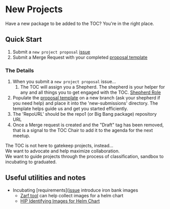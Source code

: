 # New Projects

Have a new package to be added to the TOC? You're in the right place.

## Quick Start

1. Submit a `new project proposal` [issue](https://repo1.dso.mil/platform-one/bbtoc/-/issues/new)
2. Submit a Merge Request with your completed  [proposal template](proposal_template.yaml)


### The Details

1. When you submit a `new project proposal` issue...
   1. The TOC will assign you a Shepherd. The shepherd is your helper for any and all things you to get engaged with the TOC. [Shepherd Role](../../../policy/governance.md)
2. Populate the [proposal template](proposal_template.yaml) on a new branch (ask your shepherd if you need help) and place it into the 'new-submissions' directory. The template helps guide us and get you started efficiently.
3. The 'RepoURL' should be the repo1 (or Big Bang package) repository URL 
4. Once a Merge request is created and the "Draft" tag has been removed, that is a signal to the TOC Chair to add it to the agenda for the next meetup.

The TOC is not here to gatekeep projects, instead...  
We want to advocate and help maximize collaboration.   
We want to guide projects through the process of classification, sandbox to incubating to graduated.


## Useful utilities and notes

- Incubating [requirements]([issue](https://repo1.dso.mil/platform-one/bbtoc/-/issues/new) introduce iron bank images
  - [Zarf tool](https://github.com/defenseunicorns/zarf/blob/master/docs/prepare.md) can help collect images for a helm chart
  - [HIP Identifying Images for Helm Chart](https://github.com/helm/community/pull/215)
